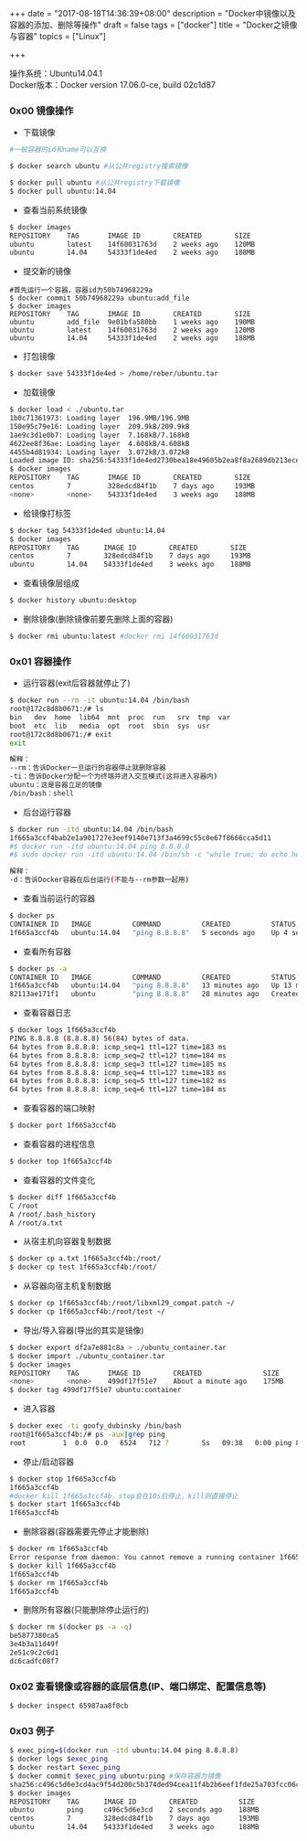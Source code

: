 +++
date = "2017-08-18T14:36:39+08:00"
description = "Docker中镜像以及容器的添加、删除等操作"
draft = false
tags = ["docker"]
title = "Docker之镜像与容器"
topics = ["Linux"]

+++

操作系统：Ubuntu14.04.1  
Docker版本：Docker version 17.06.0-ce, build 02c1d87

### 0x00 镜像操作
* 下载镜像

```bash
#一般容器的id和name可以互换

$ docker search ubuntu #从公共registry搜索镜像

$ docker pull ubuntu #从公共registry下载镜像
$ docker pull ubuntu:14.04
```

* 查看当前系统镜像

```bash
$ docker images
REPOSITORY    TAG       IMAGE ID        CREATED        SIZE
ubuntu        latest    14f60031763d    2 weeks ago    120MB
ubuntu        14.04     54333f1de4ed    2 weeks ago    188MB
```

* 提交新的镜像

```
#首先运行一个容器，容器id为50b74968229a
$ docker commit 50b74968229a ubuntu:add_file
$ docker images
REPOSITORY    TAG       IMAGE ID        CREATED        SIZE
ubuntu        add_file  9e01bfa580bb    1 weeks ago    190MB
ubuntu        latest    14f60031763d    2 weeks ago    120MB
ubuntu        14.04     54333f1de4ed    2 weeks ago    188MB
```

* 打包镜像

```bash
$ docker save 54333f1de4ed > /home/reber/ubuntu.tar
```

* 加载镜像

```bash
$ docker load < ./ubuntu.tar
1b0c71361973: Loading layer  196.9MB/196.9MB
150e95c79e16: Loading layer  209.9kB/209.9kB
1ae9c3d1e0b7: Loading layer  7.168kB/7.168kB
4622ee8f36ae: Loading layer  4.608kB/4.608kB
4455b4d81934: Loading layer  3.072kB/3.072kB
Loaded image ID: sha256:54333f1de4ed2730bea18e49605b2ea8f8a2689db213ece94db6ccbc8cf279a6
$ docker images
REPOSITORY    TAG       IMAGE ID        CREATED        SIZE
centos        7         328edcd84f1b    7 days ago     193MB
<none>        <none>    54333f1de4ed    3 weeks ago    188MB
```

* 给镜像打标签

```bash
$ docker tag 54333f1de4ed ubuntu:14.04
$ docker images
REPOSITORY    TAG      IMAGE ID        CREATED        SIZE
centos        7        328edcd84f1b    7 days ago     193MB
ubuntu        14.04    54333f1de4ed    3 weeks ago    188MB
```

* 查看镜像层组成

```bash
$ docker history ubuntu:desktop
```

* 删除镜像(删除镜像前要先删除上面的容器)

```bash
$ docker rmi ubuntu:latest #docker rmi 14f60031763d
```

### 0x01 容器操作
* 运行容器(exit后容器就停止了)

```bash
$ docker run --rm -it ubuntu:14.04 /bin/bash
root@172c8d8b0671:/# ls
bin   dev  home  lib64  mnt  proc  run   srv  tmp  var
boot  etc  lib   media  opt  root  sbin  sys  usr
root@172c8d8b0671:/# exit
exit

解释：
--rm：告诉Docker一旦运行的容器停止就删除容器
-ti：告诉Docker分配一个为终端并进入交互模式(这将进入容器内)
ubuntu：这是容器立足的镜像
/bin/bash：shell
```

* 后台运行容器

```bash
$ docker run -itd ubuntu:14.04 /bin/bash
1f665a3ccf4bab2e1a901727e3eef9140e713f3a4699c55c0e67f8666cca5d11
#$ docker run -itd ubuntu:14.04 ping 8.8.8.8
#$ sudo docker run -itd ubuntu:14.04 /bin/sh -c "while true; do echo hello world; sleep 1; done"

解释：
-d：告诉Docker容器在后台运行(不能与--rm参数一起用)
```

* 查看当前运行的容器

```bash
$ docker ps
CONTAINER ID   IMAGE          COMMAND          CREATED          STATUS          PORTS    NAMES
1f665a3ccf4b   ubuntu:14.04   "ping 8.8.8.8"   5 seconds ago    Up 4 seconds             goofy_dubinsky
```

* 查看所有容器

```bash
$ docker ps -a
CONTAINER ID   IMAGE          COMMAND          CREATED          STATUS          PORTS    NAMES
1f665a3ccf4b   ubuntu:14.04   "ping 8.8.8.8"   13 minutes ago   Up 13 minutes            goofy_dubinsky
82113ae171f1   ubuntu         "ping 8.8.8.8"   28 minutes ago   Created                  mystifying_keller
```

* 查看容器日志

```bash
$ docker logs 1f665a3ccf4b
PING 8.8.8.8 (8.8.8.8) 56(84) bytes of data.
64 bytes from 8.8.8.8: icmp_seq=1 ttl=127 time=183 ms
64 bytes from 8.8.8.8: icmp_seq=2 ttl=127 time=184 ms
64 bytes from 8.8.8.8: icmp_seq=3 ttl=127 time=185 ms
64 bytes from 8.8.8.8: icmp_seq=4 ttl=127 time=183 ms
64 bytes from 8.8.8.8: icmp_seq=5 ttl=127 time=182 ms
64 bytes from 8.8.8.8: icmp_seq=6 ttl=127 time=184 ms
```

* 查看容器的端口映射

```bash
$ docker port 1f665a3ccf4b
```

* 查看容器的进程信息

```bash
$ docker top 1f665a3ccf4b
```

* 查看容器的文件变化

```bash
$ docker diff 1f665a3ccf4b
C /root
A /root/.bash_history
A /root/a.txt
```

* 从宿主机向容器复制数据

```bash
$ docker cp a.txt 1f665a3ccf4b:/root/
$ docker cp test 1f665a3ccf4b:/root/
```

* 从容器向宿主机复制数据

```bash
$ docker cp 1f665a3ccf4b:/root/libxml29_compat.patch ~/
$ docker cp 1f665a3ccf4b:/root/test ~/
```

* 导出/导入容器(导出的其实是镜像)

```bash
$ docker export df2a7e881c8a > ./ubuntu_container.tar
$ docker import ./ubuntu_container.tar
$ docker images
REPOSITORY    TAG       IMAGE ID        CREATED               SIZE
<none>        <none>    499df17f51e7    About a minute ago    175MB
$ docker tag 499df17f51e7 ubuntu:container
```

* 进入容器

```bash
$ docker exec -ti goofy_dubinsky /bin/bash
root@1f665a3ccf4b:/# ps -aux|grep ping
root         1  0.0  0.0   6524   712 ?        Ss   09:38   0:00 ping 8.8.8.8
```

* 停止/启动容器

```bash
$ docker stop 1f665a3ccf4b
1f665a3ccf4b
#docker kill 1f665a3ccf4b，stop会在10s后停止，kill则直接停止
$ docker start 1f665a3ccf4b
1f665a3ccf4b
```

* 删除容器(容器需要先停止才能删除)

```bash
$ docker rm 1f665a3ccf4b
Error response from daemon: You cannot remove a running container 1f665a3ccf4bab2e1a901727e3eef9140e713f3a4699c55c0e67f8666cca5d11. Stop the container before attempting removal or force remove
$ docker kill 1f665a3ccf4b
1f665a3ccf4b
$ docker rm 1f665a3ccf4b
1f665a3ccf4b
```

* 删除所有容器(只能删除停止运行的)

```bash
$ docker rm $(docker ps -a -q)
be5877380ca5
3e4b3a11d49f
2e51c9c2c6d1
dc6cadfc08f7
```

### 0x02 查看镜像或容器的底层信息(IP、端口绑定、配置信息等)
```bash
$ docker inspect 65987aa8f0cb
```

### 0x03 例子
```bash
$ exec_ping=$(docker run -itd ubuntu:14.04 ping 8.8.8.8)
$ docker logs $exec_ping
$ docker restart $exec_ping
$ docker commit $exec_ping ubuntu:ping #保存容器为镜像
sha256:c496c5d6e3cd4ac9f54d200c5b374ded94cea11f4b2b6eef1fde25a703fcc06c
$ docker images
REPOSITORY    TAG      IMAGE ID        CREATED          SIZE
ubuntu        ping     c496c5d6e3cd    2 seconds ago    188MB
centos        7        328edcd84f1b    7 days ago       193MB
ubuntu        14.04    54333f1de4ed    3 weeks ago      188MB
```